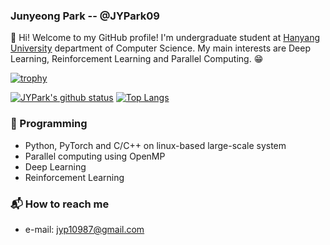 ### Junyeong Park -- @JYPark09

:clap: Hi! Welcome to my GitHub profile! I'm undergraduate student at [Hanyang University](https://hanyang.ac.kr) department of Computer Science.
My main interests are Deep Learning, Reinforcement Learning and Parallel Computing. :grin:

[![trophy](https://github-profile-trophy.vercel.app/?username=JYPark09&theme=chalk&row=2&column=4)](https://github.com/ryo-ma/github-profile-trophy)

[![JYPark's github status](https://github-readme-stats.vercel.app/api?username=JYPark09&show_icons=true&hide_border=true)](https://github.com/JYPark09)
[![Top Langs](https://github-readme-stats.vercel.app/api/top-langs/?username=JYPark09&hide_border=true&layout=compact)](https://github.com/JYPark09)

### :nut_and_bolt: Programming
- Python, PyTorch and C/C++ on linux-based large-scale system
- Parallel computing using OpenMP
- Deep Learning
- Reinforcement Learning

### :mailbox_with_mail: How to reach me
- e-mail: jyp10987@gmail.com
